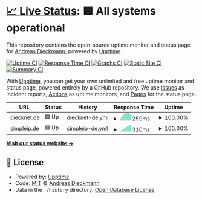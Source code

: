 # [📈 Live Status](https://diecknet.github.io/status): <!--live status--> **🟩 All systems operational**

This repository contains the open-source uptime monitor and status page for [Andreas Dieckmann](https://diecknet.de), powered by [Upptime](https://github.com/upptime/upptime).

[![Uptime CI](https://github.com/diecknet/status/workflows/Uptime%20CI/badge.svg)](https://github.com/diecknet/status/actions?query=workflow%3A%22Uptime+CI%22)
[![Response Time CI](https://github.com/diecknet/status/workflows/Response%20Time%20CI/badge.svg)](https://github.com/diecknet/status/actions?query=workflow%3A%22Response+Time+CI%22)
[![Graphs CI](https://github.com/diecknet/status/workflows/Graphs%20CI/badge.svg)](https://github.com/diecknet/status/actions?query=workflow%3A%22Graphs+CI%22)
[![Static Site CI](https://github.com/diecknet/status/workflows/Static%20Site%20CI/badge.svg)](https://github.com/diecknet/status/actions?query=workflow%3A%22Static+Site+CI%22)
[![Summary CI](https://github.com/diecknet/status/workflows/Summary%20CI/badge.svg)](https://github.com/diecknet/status/actions?query=workflow%3A%22Summary+CI%22)

With [Upptime](https://upptime.js.org), you can get your own unlimited and free uptime monitor and status page, powered entirely by a GitHub repository. We use [Issues](https://github.com/diecknet/status/issues) as incident reports, [Actions](https://github.com/diecknet/status/actions) as uptime monitors, and [Pages](https://diecknet.github.io/status) for the status page.

<!--start: status pages-->
<!-- This summary is generated by Upptime (https://github.com/upptime/upptime) -->
<!-- Do not edit this manually, your changes will be overwritten -->
<!-- prettier-ignore -->
| URL | Status | History | Response Time | Uptime |
| --- | ------ | ------- | ------------- | ------ |
| <img alt="" src="https://icons.duckduckgo.com/ip3/diecknet.de.ico" height="13"> [diecknet.de](https://diecknet.de) | 🟩 Up | [diecknet-de.yml](https://github.com/diecknet/status/commits/HEAD/history/diecknet-de.yml) | <details><summary><img alt="Response time graph" src="./graphs/diecknet-de/response-time-week.png" height="20"> 259ms</summary><br><a href="https://diecknet.github.io/status/history/diecknet-de"><img alt="Response time 259" src="https://img.shields.io/endpoint?url=https%3A%2F%2Fraw.githubusercontent.com%2Fdiecknet%2Fstatus%2FHEAD%2Fapi%2Fdiecknet-de%2Fresponse-time.json"></a><br><a href="https://diecknet.github.io/status/history/diecknet-de"><img alt="24-hour response time 290" src="https://img.shields.io/endpoint?url=https%3A%2F%2Fraw.githubusercontent.com%2Fdiecknet%2Fstatus%2FHEAD%2Fapi%2Fdiecknet-de%2Fresponse-time-day.json"></a><br><a href="https://diecknet.github.io/status/history/diecknet-de"><img alt="7-day response time 259" src="https://img.shields.io/endpoint?url=https%3A%2F%2Fraw.githubusercontent.com%2Fdiecknet%2Fstatus%2FHEAD%2Fapi%2Fdiecknet-de%2Fresponse-time-week.json"></a><br><a href="https://diecknet.github.io/status/history/diecknet-de"><img alt="30-day response time 259" src="https://img.shields.io/endpoint?url=https%3A%2F%2Fraw.githubusercontent.com%2Fdiecknet%2Fstatus%2FHEAD%2Fapi%2Fdiecknet-de%2Fresponse-time-month.json"></a><br><a href="https://diecknet.github.io/status/history/diecknet-de"><img alt="1-year response time 259" src="https://img.shields.io/endpoint?url=https%3A%2F%2Fraw.githubusercontent.com%2Fdiecknet%2Fstatus%2FHEAD%2Fapi%2Fdiecknet-de%2Fresponse-time-year.json"></a></details> | <details><summary><a href="https://diecknet.github.io/status/history/diecknet-de">100.00%</a></summary><a href="https://diecknet.github.io/status/history/diecknet-de"><img alt="All-time uptime 100.00%" src="https://img.shields.io/endpoint?url=https%3A%2F%2Fraw.githubusercontent.com%2Fdiecknet%2Fstatus%2FHEAD%2Fapi%2Fdiecknet-de%2Fuptime.json"></a><br><a href="https://diecknet.github.io/status/history/diecknet-de"><img alt="24-hour uptime 100.00%" src="https://img.shields.io/endpoint?url=https%3A%2F%2Fraw.githubusercontent.com%2Fdiecknet%2Fstatus%2FHEAD%2Fapi%2Fdiecknet-de%2Fuptime-day.json"></a><br><a href="https://diecknet.github.io/status/history/diecknet-de"><img alt="7-day uptime 100.00%" src="https://img.shields.io/endpoint?url=https%3A%2F%2Fraw.githubusercontent.com%2Fdiecknet%2Fstatus%2FHEAD%2Fapi%2Fdiecknet-de%2Fuptime-week.json"></a><br><a href="https://diecknet.github.io/status/history/diecknet-de"><img alt="30-day uptime 100.00%" src="https://img.shields.io/endpoint?url=https%3A%2F%2Fraw.githubusercontent.com%2Fdiecknet%2Fstatus%2FHEAD%2Fapi%2Fdiecknet-de%2Fuptime-month.json"></a><br><a href="https://diecknet.github.io/status/history/diecknet-de"><img alt="1-year uptime 100.00%" src="https://img.shields.io/endpoint?url=https%3A%2F%2Fraw.githubusercontent.com%2Fdiecknet%2Fstatus%2FHEAD%2Fapi%2Fdiecknet-de%2Fuptime-year.json"></a></details>
| <img alt="" src="https://icons.duckduckgo.com/ip3/simpleip.de.ico" height="13"> [simpleip.de](https://simpleip.de) | 🟩 Up | [simpleip-de.yml](https://github.com/diecknet/status/commits/HEAD/history/simpleip-de.yml) | <details><summary><img alt="Response time graph" src="./graphs/simpleip-de/response-time-week.png" height="20"> 310ms</summary><br><a href="https://diecknet.github.io/status/history/simpleip-de"><img alt="Response time 310" src="https://img.shields.io/endpoint?url=https%3A%2F%2Fraw.githubusercontent.com%2Fdiecknet%2Fstatus%2FHEAD%2Fapi%2Fsimpleip-de%2Fresponse-time.json"></a><br><a href="https://diecknet.github.io/status/history/simpleip-de"><img alt="24-hour response time 307" src="https://img.shields.io/endpoint?url=https%3A%2F%2Fraw.githubusercontent.com%2Fdiecknet%2Fstatus%2FHEAD%2Fapi%2Fsimpleip-de%2Fresponse-time-day.json"></a><br><a href="https://diecknet.github.io/status/history/simpleip-de"><img alt="7-day response time 310" src="https://img.shields.io/endpoint?url=https%3A%2F%2Fraw.githubusercontent.com%2Fdiecknet%2Fstatus%2FHEAD%2Fapi%2Fsimpleip-de%2Fresponse-time-week.json"></a><br><a href="https://diecknet.github.io/status/history/simpleip-de"><img alt="30-day response time 310" src="https://img.shields.io/endpoint?url=https%3A%2F%2Fraw.githubusercontent.com%2Fdiecknet%2Fstatus%2FHEAD%2Fapi%2Fsimpleip-de%2Fresponse-time-month.json"></a><br><a href="https://diecknet.github.io/status/history/simpleip-de"><img alt="1-year response time 310" src="https://img.shields.io/endpoint?url=https%3A%2F%2Fraw.githubusercontent.com%2Fdiecknet%2Fstatus%2FHEAD%2Fapi%2Fsimpleip-de%2Fresponse-time-year.json"></a></details> | <details><summary><a href="https://diecknet.github.io/status/history/simpleip-de">100.00%</a></summary><a href="https://diecknet.github.io/status/history/simpleip-de"><img alt="All-time uptime 100.00%" src="https://img.shields.io/endpoint?url=https%3A%2F%2Fraw.githubusercontent.com%2Fdiecknet%2Fstatus%2FHEAD%2Fapi%2Fsimpleip-de%2Fuptime.json"></a><br><a href="https://diecknet.github.io/status/history/simpleip-de"><img alt="24-hour uptime 100.00%" src="https://img.shields.io/endpoint?url=https%3A%2F%2Fraw.githubusercontent.com%2Fdiecknet%2Fstatus%2FHEAD%2Fapi%2Fsimpleip-de%2Fuptime-day.json"></a><br><a href="https://diecknet.github.io/status/history/simpleip-de"><img alt="7-day uptime 100.00%" src="https://img.shields.io/endpoint?url=https%3A%2F%2Fraw.githubusercontent.com%2Fdiecknet%2Fstatus%2FHEAD%2Fapi%2Fsimpleip-de%2Fuptime-week.json"></a><br><a href="https://diecknet.github.io/status/history/simpleip-de"><img alt="30-day uptime 100.00%" src="https://img.shields.io/endpoint?url=https%3A%2F%2Fraw.githubusercontent.com%2Fdiecknet%2Fstatus%2FHEAD%2Fapi%2Fsimpleip-de%2Fuptime-month.json"></a><br><a href="https://diecknet.github.io/status/history/simpleip-de"><img alt="1-year uptime 100.00%" src="https://img.shields.io/endpoint?url=https%3A%2F%2Fraw.githubusercontent.com%2Fdiecknet%2Fstatus%2FHEAD%2Fapi%2Fsimpleip-de%2Fuptime-year.json"></a></details>

<!--end: status pages-->

[**Visit our status website →**](https://diecknet.github.io/status)

## 📄 License

- Powered by: [Upptime](https://github.com/upptime/upptime)
- Code: [MIT](./LICENSE) © [Andreas Dieckmann](https://diecknet.de)
- Data in the `./history` directory: [Open Database License](https://opendatacommons.org/licenses/odbl/1-0/)

